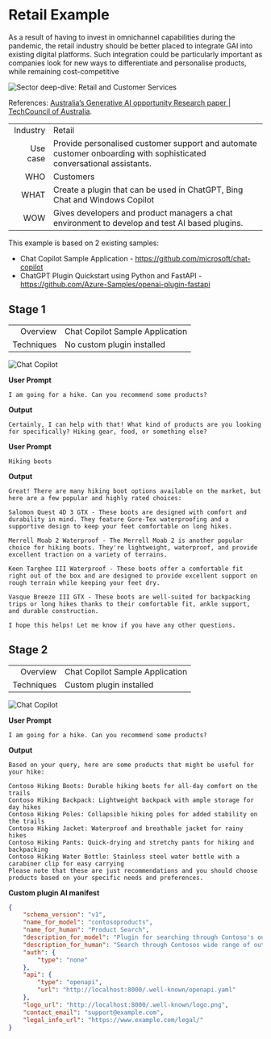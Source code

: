 # Retail Example

As a result of having to invest in omnichannel capabilities during the 
pandemic, the retail industry should be better placed to integrate 
GAI into existing digital platforms. Such integration could be 
particularly important as companies look for new ways to 
differentiate and personalise products, while remaining cost-competitive

![Sector deep-dive: Retail and Customer Services](https://raw.githubusercontent.com/rohit-lakhanpal/build-your-own-copilot/main/docs/img/retail-and-customer-services.png)

References: [Australia’s Generative AI opportunity Research paper | TechCouncil of Australia](https://techcouncil.com.au/wp-content/uploads/2023/07/230714-Australias-Gen-AI-Opportunity-Final-report-vF4.pdf).


| | |
| -: | :- |
| Industry | Retail |
| Use case  | Provide personalised customer support and automate customer onboarding with sophisticated conversational assistants. |
| WHO | Customers |
| WHAT | Create a plugin that can be used in ChatGPT, Bing Chat and Windows Copilot |
| WOW | Gives developers and product managers a chat environment to develop and test AI based plugins. |

This example is based on 2 existing samples:

- Chat Copilot Sample Application - https://github.com/microsoft/chat-copilot
- ChatGPT Plugin Quickstart using Python and FastAPI - https://github.com/Azure-Samples/openai-plugin-fastapi


## Stage 1
| | |
| -: | :- |
| Overview | Chat Copilot Sample Application |
| Techniques | No custom plugin installed |

![Chat Copilot](../docs/img/retail1.png "Chat Copilot")

**User Prompt**

```text
I am going for a hike. Can you recommend some products?
```

**Output**

```text
Certainly, I can help with that! What kind of products are you looking for specifically? Hiking gear, food, or something else?
```

**User Prompt**

```text
Hiking boots
```

**Output**

```text
Great! There are many hiking boot options available on the market, but here are a few popular and highly rated choices:

Salomon Quest 4D 3 GTX - These boots are designed with comfort and durability in mind. They feature Gore-Tex waterproofing and a supportive design to keep your feet comfortable on long hikes.

Merrell Moab 2 Waterproof - The Merrell Moab 2 is another popular choice for hiking boots. They're lightweight, waterproof, and provide excellent traction on a variety of terrains.

Keen Targhee III Waterproof - These boots offer a comfortable fit right out of the box and are designed to provide excellent support on rough terrain while keeping your feet dry.

Vasque Breeze III GTX - These boots are well-suited for backpacking trips or long hikes thanks to their comfortable fit, ankle support, and durable construction.

I hope this helps! Let me know if you have any other questions.
```

## Stage 2
| | |
| -: | :- |
| Overview | Chat Copilot Sample Application |
| Techniques | Custom plugin installed |

![Chat Copilot](../docs/img/retail2.png "Chat Copilot")

**User Prompt**

```text
I am going for a hike. Can you recommend some products?
```

**Output**

```text
Based on your query, here are some products that might be useful for your hike:

Contoso Hiking Boots: Durable hiking boots for all-day comfort on the trails
Contoso Hiking Backpack: Lightweight backpack with ample storage for day hikes
Contoso Hiking Poles: Collapsible hiking poles for added stability on the trails
Contoso Hiking Jacket: Waterproof and breathable jacket for rainy hikes
Contoso Hiking Pants: Quick-drying and stretchy pants for hiking and backpacking
Contoso Hiking Water Bottle: Stainless steel water bottle with a carabiner clip for easy carrying
Please note that these are just recommendations and you should choose products based on your specific needs and preferences.
```

**Custom plugin AI manifest**

```json
{
    "schema_version": "v1",
    "name_for_model": "contosoproducts",
    "name_for_human": "Product Search",
    "description_for_model": "Plugin for searching through Contoso's outdoor and recreational products. Use it whenever a user asks about products or activities related to camping, hiking, climbing or camping.",
    "description_for_human": "Search through Contosos wide range of outdoor and recreational products",
    "auth": {
        "type": "none"
    },
    "api": {
        "type": "openapi",
        "url": "http://localhost:8000/.well-known/openapi.yaml"
    },
    "logo_url": "http://localhost:8000/.well-known/logo.png",
    "contact_email": "support@example.com",
    "legal_info_url": "https://www.example.com/legal/"
}
```
